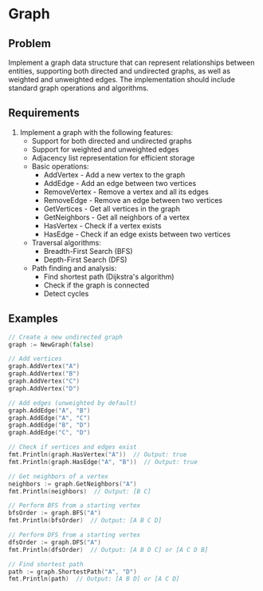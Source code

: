 # Graph

## Problem
Implement a graph data structure that can represent relationships between entities, supporting both directed and undirected graphs, as well as weighted and unweighted edges. The implementation should include standard graph operations and algorithms.

## Requirements
1. Implement a graph with the following features:
   - Support for both directed and undirected graphs
   - Support for weighted and unweighted edges
   - Adjacency list representation for efficient storage
   - Basic operations:
     - AddVertex - Add a new vertex to the graph
     - AddEdge - Add an edge between two vertices
     - RemoveVertex - Remove a vertex and all its edges
     - RemoveEdge - Remove an edge between two vertices
     - GetVertices - Get all vertices in the graph
     - GetNeighbors - Get all neighbors of a vertex
     - HasVertex - Check if a vertex exists
     - HasEdge - Check if an edge exists between two vertices
   - Traversal algorithms:
     - Breadth-First Search (BFS)
     - Depth-First Search (DFS)
   - Path finding and analysis:
     - Find shortest path (Dijkstra's algorithm)
     - Check if the graph is connected
     - Detect cycles

## Examples
```go
// Create a new undirected graph
graph := NewGraph(false)

// Add vertices
graph.AddVertex("A")
graph.AddVertex("B")
graph.AddVertex("C")
graph.AddVertex("D")

// Add edges (unweighted by default)
graph.AddEdge("A", "B")
graph.AddEdge("A", "C")
graph.AddEdge("B", "D")
graph.AddEdge("C", "D")

// Check if vertices and edges exist
fmt.Println(graph.HasVertex("A"))  // Output: true
fmt.Println(graph.HasEdge("A", "B"))  // Output: true

// Get neighbors of a vertex
neighbors := graph.GetNeighbors("A")
fmt.Println(neighbors)  // Output: [B C]

// Perform BFS from a starting vertex
bfsOrder := graph.BFS("A")
fmt.Println(bfsOrder)  // Output: [A B C D]

// Perform DFS from a starting vertex
dfsOrder := graph.DFS("A")
fmt.Println(dfsOrder)  // Output: [A B D C] or [A C D B]

// Find shortest path
path := graph.ShortestPath("A", "D")
fmt.Println(path)  // Output: [A B D] or [A C D]